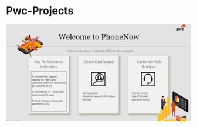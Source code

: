 # Pwc-Projects

![Projects](https://github.com/mking456/Pwc-Projects/blob/main/Screenshot%202024-09-10%20172400.png)
